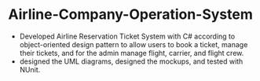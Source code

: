 # Airline-Company-Operation-System

- Developed Airline Reservation Ticket System with C# according to object-oriented design pattern to allow users to book a ticket, manage their tickets, and for the admin manage flight, carrier, and flight crew.
- designed the UML diagrams, designed the mockups, and tested with NUnit.
